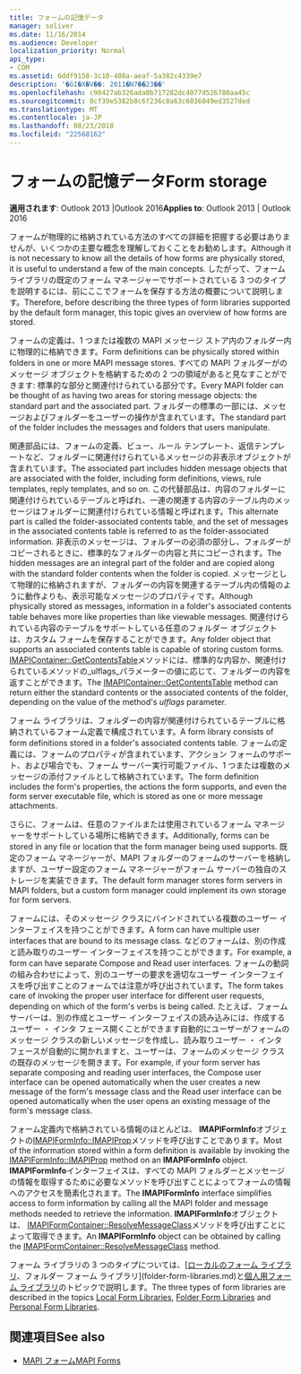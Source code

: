 ```yaml
---
title: フォームの記憶データ
manager: soliver
ms.date: 11/16/2014
ms.audience: Developer
localization_priority: Normal
api_type:
- COM
ms.assetid: 6ddf9158-3c10-408a-aeaf-5a382c4339e7
description: '�ŏI�X�V��: 2011�N7��23��'
ms.openlocfilehash: c98427ab326ada0b717282dc4077d526780aa45c
ms.sourcegitcommit: 0cf39e5382b8c6f236c8a63c6036849ed3527ded
ms.translationtype: MT
ms.contentlocale: ja-JP
ms.lasthandoff: 08/23/2018
ms.locfileid: "22568162"
---
```

# <a name="form-storage"></a><span data-ttu-id="3a5ce-103">フォームの記憶データ</span><span class="sxs-lookup"><span data-stu-id="3a5ce-103">Form storage</span></span>

<span data-ttu-id="3a5ce-104">**適用されます**: Outlook 2013 |Outlook 2016</span><span class="sxs-lookup"><span data-stu-id="3a5ce-104">**Applies to**: Outlook 2013 | Outlook 2016</span></span> 
  
<span data-ttu-id="3a5ce-105">フォームが物理的に格納されている方法のすべての詳細を把握する必要はありませんが、いくつかの主要な概念を理解しておくことをお勧めします。</span><span class="sxs-lookup"><span data-stu-id="3a5ce-105">Although it is not necessary to know all the details of how forms are physically stored, it is useful to understand a few of the main concepts.</span></span> <span data-ttu-id="3a5ce-106">したがって、フォーム ライブラリの既定のフォーム マネージャーでサポートされている 3 つのタイプを説明するには、前にここでフォームを保存する方法の概要について説明します。</span><span class="sxs-lookup"><span data-stu-id="3a5ce-106">Therefore, before describing the three types of form libraries supported by the default form manager, this topic gives an overview of how forms are stored.</span></span>
  
<span data-ttu-id="3a5ce-107">フォームの定義は、1 つまたは複数の MAPI メッセージ ストア内のフォルダー内に物理的に格納できます。</span><span class="sxs-lookup"><span data-stu-id="3a5ce-107">Form definitions can be physically stored within folders in one or more MAPI message stores.</span></span> <span data-ttu-id="3a5ce-108">すべての MAPI フォルダーがのメッセージ オブジェクトを格納するための 2 つの領域があると見なすことができます: 標準的な部分と関連付けられている部分です。</span><span class="sxs-lookup"><span data-stu-id="3a5ce-108">Every MAPI folder can be thought of as having two areas for storing message objects: the standard part and the associated part.</span></span> <span data-ttu-id="3a5ce-109">フォルダーの標準の一部には、メッセージおよびフォルダーをユーザーの操作が含まれています。</span><span class="sxs-lookup"><span data-stu-id="3a5ce-109">The standard part of the folder includes the messages and folders that users manipulate.</span></span>
  
<span data-ttu-id="3a5ce-110">関連部品には、フォームの定義、ビュー、ルール テンプレート、返信テンプレートなど、フォルダーに関連付けられているメッセージの非表示オブジェクトが含まれています。</span><span class="sxs-lookup"><span data-stu-id="3a5ce-110">The associated part includes hidden message objects that are associated with the folder, including form definitions, views, rule templates, reply templates, and so on.</span></span> <span data-ttu-id="3a5ce-111">この代替部品は、内容のフォルダーに関連付けられているテーブルと呼ばれ、一連の関連する内容のテーブル内のメッセージはフォルダーに関連付けられている情報と呼ばれます。</span><span class="sxs-lookup"><span data-stu-id="3a5ce-111">This alternate part is called the folder-associated contents table, and the set of messages in the associated contents table is referred to as the folder-associated information.</span></span> <span data-ttu-id="3a5ce-112">非表示のメッセージは、フォルダーの必須の部分し、フォルダーがコピーされるときに、標準的なフォルダーの内容と共にコピーされます。</span><span class="sxs-lookup"><span data-stu-id="3a5ce-112">The hidden messages are an integral part of the folder and are copied along with the standard folder contents when the folder is copied.</span></span> <span data-ttu-id="3a5ce-113">メッセージとして物理的に格納されますが、フォルダーの内容を関連するテーブル内の情報のように動作よりも、表示可能なメッセージのプロパティです。</span><span class="sxs-lookup"><span data-stu-id="3a5ce-113">Although physically stored as messages, information in a folder's associated contents table behaves more like properties than like viewable messages.</span></span> <span data-ttu-id="3a5ce-114">関連付けられている内容のテーブルをサポートしている任意のフォルダー オブジェクトは、カスタム フォームを保存することができます。</span><span class="sxs-lookup"><span data-stu-id="3a5ce-114">Any folder object that supports an associated contents table is capable of storing custom forms.</span></span> <span data-ttu-id="3a5ce-115">[IMAPIContainer::GetContentsTable](imapicontainer-getcontentstable.md)メソッドには、標準的な内容か、関連付けられているメソッドの_ulflags_パラメーターの値に応じて、フォルダーの内容を返すことができます。</span><span class="sxs-lookup"><span data-stu-id="3a5ce-115">The [IMAPIContainer::GetContentsTable](imapicontainer-getcontentstable.md) method can return either the standard contents or the associated contents of the folder, depending on the value of the method's  _ulflags_ parameter.</span></span> 
  
<span data-ttu-id="3a5ce-116">フォーム ライブラリは、フォルダーの内容が関連付けられているテーブルに格納されているフォーム定義で構成されています。</span><span class="sxs-lookup"><span data-stu-id="3a5ce-116">A form library consists of form definitions stored in a folder's associated contents table.</span></span> <span data-ttu-id="3a5ce-117">フォームの定義には、フォームのプロパティが含まれています、アクション フォームのサポート、および場合でも、フォーム サーバー実行可能ファイル、1 つまたは複数のメッセージの添付ファイルとして格納されています。</span><span class="sxs-lookup"><span data-stu-id="3a5ce-117">The form definition includes the form's properties, the actions the form supports, and even the form server executable file, which is stored as one or more message attachments.</span></span>
  
<span data-ttu-id="3a5ce-118">さらに、フォームは、任意のファイルまたは使用されているフォーム マネージャーをサポートしている場所に格納できます。</span><span class="sxs-lookup"><span data-stu-id="3a5ce-118">Additionally, forms can be stored in any file or location that the form manager being used supports.</span></span> <span data-ttu-id="3a5ce-119">既定のフォーム マネージャーが、MAPI フォルダーのフォームのサーバーを格納しますが、ユーザー設定のフォーム マネージャーがフォーム サーバーの独自のストレージを実装できます。</span><span class="sxs-lookup"><span data-stu-id="3a5ce-119">The default form manager stores form servers in MAPI folders, but a custom form manager could implement its own storage for form servers.</span></span>
  
<span data-ttu-id="3a5ce-120">フォームには、そのメッセージ クラスにバインドされている複数のユーザー インターフェイスを持つことができます。</span><span class="sxs-lookup"><span data-stu-id="3a5ce-120">A form can have multiple user interfaces that are bound to its message class.</span></span> <span data-ttu-id="3a5ce-121">などのフォームは、別の作成と読み取りのユーザー インターフェイスを持つことができます。</span><span class="sxs-lookup"><span data-stu-id="3a5ce-121">For example, a form can have separate Compose and Read user interfaces.</span></span> <span data-ttu-id="3a5ce-122">フォームの動詞の組み合わせによって、別のユーザーの要求を適切なユーザー インターフェイスを呼び出すことのフォームでは注意が呼び出されています。</span><span class="sxs-lookup"><span data-stu-id="3a5ce-122">The form takes care of invoking the proper user interface for different user requests, depending on which of the form's verbs is being called.</span></span> <span data-ttu-id="3a5ce-123">たとえば、フォーム サーバーは、別の作成とユーザー インターフェイスの読み込みには、作成するユーザー ・ インタ フェース開くことができます自動的にユーザーがフォームのメッセージ クラスの新しいメッセージを作成し、読み取りユーザー ・ インタ フェースが自動的に開かれますと、ユーザーは、フォームのメッセージ クラスの既存のメッセージを開きます。</span><span class="sxs-lookup"><span data-stu-id="3a5ce-123">For example, if your form server has separate composing and reading user interfaces, the Compose user interface can be opened automatically when the user creates a new message of the form's message class and the Read user interface can be opened automatically when the user opens an existing message of the form's message class.</span></span>
  
<span data-ttu-id="3a5ce-124">フォーム定義内で格納されている情報のほとんどは、 **IMAPIFormInfo**オブジェクトの[IMAPIFormInfo::IMAPIProp](imapiforminfoimapiprop.md)メソッドを呼び出すことであります。</span><span class="sxs-lookup"><span data-stu-id="3a5ce-124">Most of the information stored within a form definition is available by invoking the [IMAPIFormInfo::IMAPIProp](imapiforminfoimapiprop.md) method on an **IMAPIFormInfo** object.</span></span> <span data-ttu-id="3a5ce-125">**IMAPIFormInfo**インターフェイスは、すべての MAPI フォルダーとメッセージの情報を取得するために必要なメソッドを呼び出すことによってフォームの情報へのアクセスを簡素化されます。</span><span class="sxs-lookup"><span data-stu-id="3a5ce-125">The **IMAPIFormInfo** interface simplifies access to form information by calling all the MAPI folder and message methods needed to retrieve the information.</span></span> <span data-ttu-id="3a5ce-126">**IMAPIFormInfo**オブジェクトは、 [IMAPIFormContainer::ResolveMessageClass](imapiformcontainer-resolvemessageclass.md)メソッドを呼び出すことによって取得できます。</span><span class="sxs-lookup"><span data-stu-id="3a5ce-126">An **IMAPIFormInfo** object can be obtained by calling the [IMAPIFormContainer::ResolveMessageClass](imapiformcontainer-resolvemessageclass.md) method.</span></span> 
  
<span data-ttu-id="3a5ce-127">フォーム ライブラリの 3 つのタイプについては、[[ローカルのフォーム ライブラリ](local-form-libraries.md)、フォルダー フォーム ライブラリ](folder-form-libraries.md)と[個人用フォーム ライブラリ](personal-form-libraries.md)のトピックで説明します。</span><span class="sxs-lookup"><span data-stu-id="3a5ce-127">The three types of form libraries are described in the topics [Local Form Libraries](local-form-libraries.md), [Folder Form Libraries](folder-form-libraries.md) and [Personal Form Libraries](personal-form-libraries.md).</span></span>
  
## <a name="see-also"></a><span data-ttu-id="3a5ce-128">関連項目</span><span class="sxs-lookup"><span data-stu-id="3a5ce-128">See also</span></span>

- [<span data-ttu-id="3a5ce-129">MAPI フォーム</span><span class="sxs-lookup"><span data-stu-id="3a5ce-129">MAPI Forms</span></span>](mapi-forms.md)

